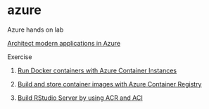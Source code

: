 # azure
Azure hands on lab

[Architect modern applications in Azure
](https://docs.microsoft.com/en-us/learn/paths/architect-modern-apps/)

Exercise 

1. [Run Docker containers with Azure Container Instances](https://github.com/mcapavan/azure/blob/master/Run%20Docker%20containers%20with%20Azure%20Container%20Instances.md)

2. [Build and store container images with Azure Container Registry](https://github.com/mcapavan/azure/blob/master/Build%20and%20store%20container%20images%20with%20Azure%20Container%20Registry.md)

3. [Build RStudio Server by using ACR and ACI](https://github.com/mcapavan/azure/blob/master/Build%20RStudio%20Server%20by%20using%20ACR%20and%20ACI.md)
